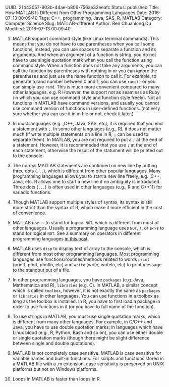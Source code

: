 UUID: 21443057-903b-44ae-b806-756ae32eeafc
Status: published
Title: How MATLAB Is Different from Other Programming Languages
Date: 2016-07-13 00:09:40
Tags: C++, programming, Java, SAS, R, MATLAB
Category: Computer Science
Slug: MATLAB-different
Author: Ben Chuanlong Du
Modified: 2016-07-13 00:09:40


1. MATLAB support command style (like Linux terminal commands).
This means that you do not have to use parentheses when you call some
functions, instead, you can use spaces to separate a function and
its arguments.
And when an argument of a function is string, you
do not have to use single quotation mark when you call the function
using command style. When a function does not take any arguments,
you can call the function by parentheses with nothing in or you can
ignore the parentheses and just use the name function to call it.
For example, to generate a rand number between 0 and 1, you can use
`rand()` or you can simply use `rand`. This is much more convenient
compared to many other languages. e.g. R
However, the support not as seamless as Ruby (in which you can use 
command style and function style freely). Not all functions in MATLAB have 
command versions, and usually you
cannot use command version of functions in user-defined functions.
(not very sure whether you can use it in m file or not, check it
later.)


2. In most languages (e.g. ,C++, Java, SAS, etc), 
it is required that you end a statement with `;`. 
In some other languages (e.g., R), it does not matter much (if write multiple statements on a line in R, `;` can be used to separate them). 
In MATLAB, you are not required to put a `;` at the end of a statement. 
However, it is recommneded that you use `;` at the end of each statement, 
otherwise the result of the statument will be printed out to the console.

2. The normal MATLAB statements are continued on new line by putting
three dots (`...`), which is different from other popular languages.
Many programming languages allows you to start a new line freely, 
e.g. ,C++, Java, etc. R allows one to start a new line if no ambiguity is introduced. 
Three dots (`...`) is often used in other languages (e.g., R and C++11) for variadic functions.

3. Though MATLAB support multiple styles of syntax, its
syntax is still more strict than the syntax of R, which make it more
efficient in the cost of convenience.


3. MATLAB use $\sim$ to stand for logical `NOT`, which is different
from most of other languages. Usually a programming language uses `NOT`, `!`, or `$<>$` to stand
for logical `NOT`. See a summary on operators in different programming languages 
[in this post](http://dclong.github.io/en/2012/06/operators-popular-language/).

4. MATLAB uses `disp` to display text of array to the console, which is
different from most other programming languages. 
Most programming languages use functions/routines/methods related
to words `print` (printf, print, println, etc) and `write` (write, writeln, etc) to print message to the standout put of a file.

4. In other programming languages, you have `packages` (e.g. Java,
Mathematica and R), `libraries` (e.g. C). In MATLAB, a
similar concept which is called `toolbox`, however, it is not exactly 
the same as `packages` or `libraries` in other languages. 
You can use functions in a toolbox as long as the toolbox is installed.
In R, you have to first load a package in order to use functions in it (or you have to full name of the function).

5. To use strings in MATLAB, you must use single quotation marks,
which is different from many other languages.
For example, in C/C++ and Java, you have to use double quotation marks; 
in languages which have Linux blood (e.g., R, Python, Bash and so on),
you can use either double or single quotation marks (though there might be slight difference between single and double quotations).

6. MATLAB is not completely case sensitive. MATLAB is case sensitive
for variable names and built-in functions. For scripts and functions
stored in a MATLAB file with a .m extension, case sensitivity is
preserved on UNIX platforms but not on Windows platforms.

7. Loops in MATLAB is faster than loops in R.

